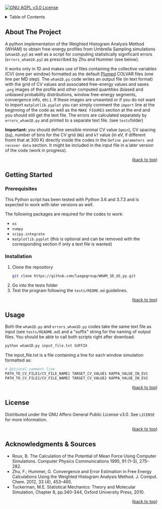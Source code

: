<div id="top"></div>

<!-- PROJECT SHIELDS -->

[![GNU AGPL v3.0 License][license-shield]][license-url]

<!-- TABLE OF CONTENTS -->

<details>
  <summary>Table of Contents</summary>
  <ol>
    <li>
      <a href="#about">About The Project</a>
    </li>
    <li>
      <a href="#getting-started">Getting Started</a>
      <ul>
        <li><a href="#prerequisites">Prerequisites</a></li>
        <li><a href="#installation">Installation</a></li>
      </ul>
    </li>
    <li><a href="#usage">Usage</a></li>
    <li><a href="#license">License</a></li>
    <li><a href="#acknowledgments">Acknowledgments</a></li>
  </ol>
</details>

<!-- ABOUT THE PROJECT -->
<div id="about"></div>

## About The Project

A python implementation of the Weighted Histogram Analysis Method (WHAM) to obtain free-energy profiles from Umbrella Sampling simulations (`wham1D.py`) as well as a script for computing statistically significant errors (`errors_wham1D.py`) as prescribed by Zhu and Hummer (see below). 

It works only in 1D and makes use of files containing the collective variables (CV) (one per window) formatted as the default [Plumed](https://www.plumed.org/) COLVAR files (one line per MD step). The `wham1D.py` code writes an output file (in text format) with the grid of CV values and associated free-energy values and saves `.png` images of the profile and other computed quantities (biased and unbiased probability distributions, window free-energy segments, convergence info, etc.). If these images are unwanted or if you do not want to import `matplotlib.pyplot` you can simply comment the `import` line at the beginning of the code as well as the `MAKE FIGURES` section at the end and you should still get the text file. The errors are calculated separately by `errors_wham1D.py` and printed to a separate text file. (see `tests`folder)

**Important:** you should define sensible minimal CV value (`qmin`), CV spacing (`Δq`), number of bins for the CV grid (`Nb`) and `kT` value (in eV, if different fromt that at 300 K) directly inside the codes in the `Define parameters and recover data` section. It might be included in the input file in a later version of the code (work in progress).

<p align="right">(<a href="#top">back to top</a>)</p>

<!-- GETTING STARTED -->
<div id="getting-started"></div>

## Getting Started

<div id="prerequisites"></div>

### Prerequisites

This Python script has been tested with Python 3.6 and 3.7.3 and is expected to work with later versions as well.

The following packages are required for the codes to work:
* `os` 
* `numpy`
* `scipy.integrate`
* `matplotlib.pyplot` (this is optional and can be removed with the corresponding section if only a text file is wanted)

<div id="installation"></div>

### Installation

1. Clone the repository
   ```sh
   git clone https://github.com/laagegroup/WHAM_1D_US_py.git
   ```
2. Go into the tests folder
3. Test the program following the `tests/REDME.md` guidelines. 

<p align="right">(<a href="#top">back to top</a>)</p>

<!-- USAGE EXAMPLES -->
<div id="usage"></div>

## Usage

Both the `wham1D.py` and `errors_wham1D.py` codes take the same text file as input (see `tests/README.md`) and a "suffix" string for the naming of output files. You should be able to call both scripts right after download: 

   ```sh
   python wham1D.py input_file.txt SUFFIX
   ```

The input_file.txt is a file containing a line for each window simulation formatted as:

   ```sh
   # Optional comment line
   PATH_TO_CV_FILE1/CV_FILE_NAME1 TARGET_CV_VALUE1 KAPPA_VALUE_IN_EV1 
   PATH_TO_CV_FILE2/CV_FILE_NAME2 TARGET_CV_VALUE2 KAPPA_VALUE_IN_EV2 
   ```

<p align="right">(<a href="#top">back to top</a>)</p>

<!-- LICENSE -->
<div id="license"></div>

## License

Distributed under the GNU Affero General Public License v3.0. See `LICENSE` for more information.

<p align="right">(<a href="#top">back to top</a>)</p>

<!-- ACKNOWLEDGMENTS -->
<div id="acknowledgments"></div>

## Acknowledgments & Sources

* Roux, B. The Calculation of the Potential of Mean Force Using Computer Simulations. Computer Physics Communications 1995, 91 (1–3), 275–282.
* Zhu, F.; Hummer, G. Convergence and Error Estimation in Free Energy Calculations Using the Weighted Histogram Analysis Method. J. Comput. Chem. 2012, 33 (4), 453–465.
* Tuckerman, M.E. Statistical Mechanics: Theory and Molecular Simulation, Chapter 8, pp.340-344, Oxford University Press, 2010.

<p align="right">(<a href="#top">back to top</a>)</p>

<!-- MARKDOWN LINKS & IMAGES -->
<!-- https://www.markdownguide.org/basic-syntax/#reference-style-links -->
[license-shield]: https://img.shields.io/github/license/laagegroup/0_Template.svg?style=for-the-badge
[license-url]: https://github.com/laagegroup/0_Template/blob/main/LICENSE
